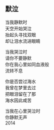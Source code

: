 ## 默泣
当我静默时<br>
天空开始哭泣<br>
抬起头寻找双眼<br>
却让泪水流进眼睛<br>

当我哭泣时<br>
请你不要静默<br>
你在我心里如同血液般<br>
流转不息<br>

你是否尝过海水<br>
我曾在梦里去过<br>
把眼泪留在了那<br>
海水因此咸苦<br>

当我在心里哭泣时<br>
你静默无声<br>
2014<br>
